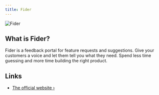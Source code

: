 ```yaml
---
title: Fider
---
```


![Fider](https://github.com/getfider/fider/raw/main/etc/homepage.webp)

## What is Fider?

Fider is a feedback portal for feature requests and suggestions. Give your customers a voice and let them tell you what they need. Spend less time guessing and more time building the right product.

## Links

- [The official website ›](https://fider.io/)
